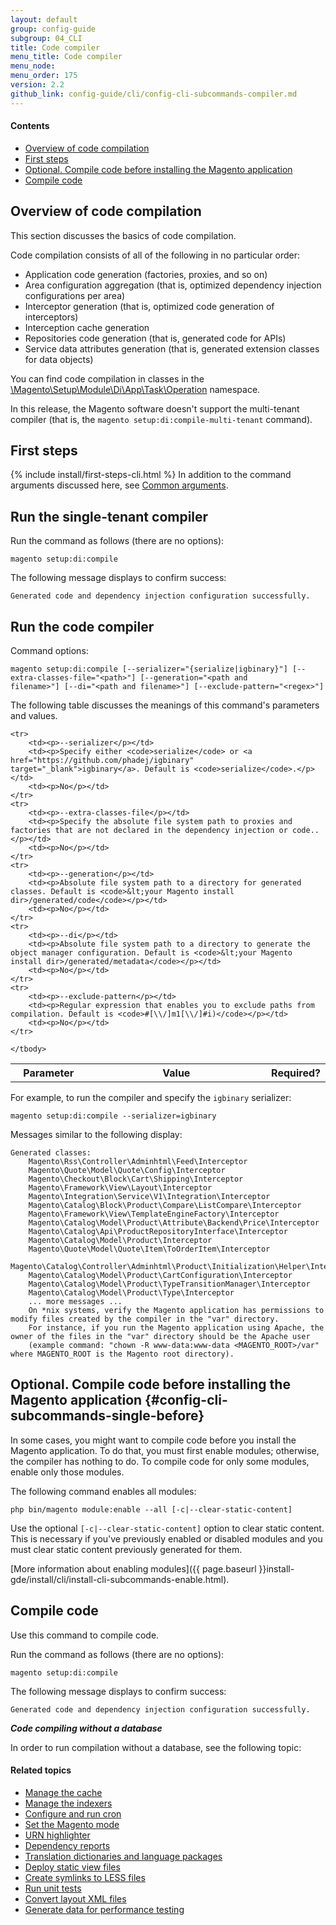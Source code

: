```yaml
---
layout: default
group: config-guide
subgroup: 04_CLI
title: Code compiler
menu_title: Code compiler
menu_node: 
menu_order: 175
version: 2.2
github_link: config-guide/cli/config-cli-subcommands-compiler.md
---
```


#### Contents

*	<a href="#config-cli-subcommands-compile-overview">Overview of code compilation</a>
*	<a href="#config-cli-before">First steps</a>
*	[Optional. Compile code before installing the Magento application](#config-cli-subcommands-single-before)
*	<a href="#config-cli-subcommands-single">Compile code</a>

<h2 id="config-cli-subcommands-compile-overview">Overview of code compilation</h2>
<p>This section discusses the basics of code compilation.</p>
<p>Code compilation consists of all of the following in no particular order:</p>
<ul><li>Application code generation (factories, proxies, and so on)</li>
<li>Area configuration aggregation (that is, optimized dependency injection configurations per area)</li>
<li>Interceptor generation (that is, optimized code generation of interceptors)</li>
<li>Interception cache generation</li>
<li>Repositories code generation (that is, generated code for APIs)</li>
<li>Service data attributes generation (that is, generated extension classes for data objects)</li></ul>
<p>You can find code compilation in classes in the <a href="{{ site.mage2100url }}setup/src/Magento/Setup/Module/Di/App/Task/Operation" target="_blank">\Magento\Setup\Module\Di\App\Task\Operation</a> namespace.</p> 

<div class="bs-callout bs-callout-warning">
    <p>In this release, the Magento software doesn't support the multi-tenant compiler (that is, the <code>magento setup:di:compile-multi-tenant</code> command).</p>
</div>

<h2 id="config-cli-before">First steps</h2>
{% include install/first-steps-cli.html %}
In addition to the command arguments discussed here, see <a href="{{ site.gdeurl21 }}config-guide/cli/config-cli-subcommands.html#config-cli-subcommands-common">Common arguments</a>.

<h2 id="config-cli-subcommands-single">Run the single-tenant compiler</h2>
Run the command as follows (there are no options):

	magento setup:di:compile

The following message displays to confirm success:

	Generated code and dependency injection configuration successfully.

<h2 id="config-cli-subcommands-run">Run the code compiler</h2>
Command options:

	magento setup:di:compile [--serializer="{serialize|igbinary}"] [--extra-classes-file="<path>"] [--generation="<path and 
	filename>"] [--di="<path and filename>"] [--exclude-pattern="<regex>"]

The following table discusses the meanings of this command's parameters and values. 

<table>
	<col width="25%">
	<col width="65%">
	<col width="10%">
	<tbody>
		<tr>
			<th>Parameter</th>
			<th>Value</th>
			<th>Required?</th>
		</tr>
		
	<tr>
		<td><p>--serializer</p></td>
		<td><p>Specify either <code>serialize</code> or <a href="https://github.com/phadej/igbinary" target="_blank">igbinary</a>. Default is <code>serialize</code>.</p></td>
		<td><p>No</p></td>
	</tr>
	<tr>
		<td><p>--extra-classes-file</p></td>
		<td><p>Specify the absolute file system path to proxies and factories that are not declared in the dependency injection or code..</p></td>
		<td><p>No</p></td>
	</tr>
	<tr>
		<td><p>--generation</p></td>
		<td><p>Absolute file system path to a directory for generated classes. Default is <code>&lt;your Magento install dir>/generated/code</code></p></td>
		<td><p>No</p></td>
	</tr>
	<tr>
		<td><p>--di</p></td>
		<td><p>Absolute file system path to a directory to generate the object manager configuration. Default is <code>&lt;your Magento install dir>/generated/metadata</code></p></td>
		<td><p>No</p></td>
	</tr>
	<tr>
		<td><p>--exclude-pattern</p></td>
		<td><p>Regular expression that enables you to exclude paths from compilation. Default is <code>#[\\/]m1[\\/]#i)</code></p></td>
		<td><p>No</p></td>
	</tr>
	
	</tbody>
</table>

For example, to run the compiler and specify the `igbinary` serializer:

	magento setup:di:compile --serializer=igbinary

Messages similar to the following display:

	Generated classes:
        Magento\Rss\Controller\Adminhtml\Feed\Interceptor
        Magento\Quote\Model\Quote\Config\Interceptor
        Magento\Checkout\Block\Cart\Shipping\Interceptor
        Magento\Framework\View\Layout\Interceptor
        Magento\Integration\Service\V1\Integration\Interceptor
        Magento\Catalog\Block\Product\Compare\ListCompare\Interceptor
        Magento\Framework\View\TemplateEngineFactory\Interceptor
        Magento\Catalog\Model\Product\Attribute\Backend\Price\Interceptor
        Magento\Catalog\Api\ProductRepositoryInterface\Interceptor
        Magento\Catalog\Model\Product\Interceptor
        Magento\Quote\Model\Quote\Item\ToOrderItem\Interceptor
        Magento\Catalog\Controller\Adminhtml\Product\Initialization\Helper\Interceptor
        Magento\Catalog\Model\Product\CartConfiguration\Interceptor
        Magento\Catalog\Model\Product\TypeTransitionManager\Interceptor
        Magento\Catalog\Model\Product\Type\Interceptor
        ... more messages ...
        On *nix systems, verify the Magento application has permissions to modify files created by the compiler in the "var" directory. 
        For instance, if you run the Magento application using Apache, the owner of the files in the "var" directory should be the Apache user 
        (example command: "chown -R www-data:www-data <MAGENTO_ROOT>/var" where MAGENTO_ROOT is the Magento root directory).

## Optional. Compile code before installing the Magento application {#config-cli-subcommands-single-before}
In some cases, you might want to compile code before you install the Magento application. To do that, you must first enable modules; otherwise, the compiler has nothing to do. To compile code for only some modules, enable only those modules.

The following command enables all modules:

	php bin/magento module:enable --all [-c|--clear-static-content]

Use the optional `[-c|--clear-static-content]` option to clear static content. This is necessary if you've previously enabled or disabled modules and you must clear static content previously generated for them.

[More information about enabling modules]({{ page.baseurl }}install-gde/install/cli/install-cli-subcommands-enable.html).

<h2 id="config-cli-subcommands-single">Compile code</h2>
Use this command to compile code. 

Run the command as follows (there are no options):

	magento setup:di:compile

The following message displays to confirm success:

	Generated code and dependency injection configuration successfully.

***Code compiling without a database***
 
In order to run compilation without a database, see the following topic: <a href="{{ site.gdeurl21 }}config-guide/cli/config-cli-subcommands-static-view.html#deploy_without_db"></a>

#### Related topics

*	<a href="{{ site.gdeurl21 }}config-guide/cli/config-cli-subcommands-cache.html">Manage the cache</a>
*	<a href="{{ site.gdeurl21 }}config-guide/cli/config-cli-subcommands-index.html">Manage the indexers</a>
*	<a href="{{ site.gdeurl21 }}config-guide/cli/config-cli-subcommands-cron.html">Configure and run cron</a>
*	<a href="{{ site.gdeurl21 }}config-guide/cli/config-cli-subcommands-mode.html">Set the Magento mode</a>
*	<a href="{{ site.gdeurl21 }}config-guide/cli/config-cli-subcommands-urn.html">URN highlighter</a>
*	<a href="{{ site.gdeurl21 }}config-guide/cli/config-cli-subcommands-depen.html">Dependency reports</a>
*	<a href="{{ site.gdeurl21 }}config-guide/cli/config-cli-subcommands-i18n.html">Translation dictionaries and language packages</a>
*	<a href="{{ site.gdeurl21 }}config-guide/cli/config-cli-subcommands-static-view.html">Deploy static view files</a>
*	<a href="{{ site.gdeurl21 }}config-guide/cli/config-cli-subcommands-less-sass.html">Create symlinks to LESS files</a>
*	<a href="{{ site.gdeurl21 }}config-guide/cli/config-cli-subcommands-test.html">Run unit tests</a>
*	<a href="{{ site.gdeurl21 }}config-guide/cli/config-cli-subcommands-layout-xml.html">Convert layout XML files</a>
*	<a href="{{ site.gdeurl21 }}config-guide/cli/config-cli-subcommands-perf-data.html">Generate data for performance testing</a>
